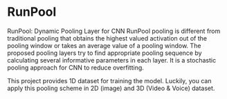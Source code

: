 # RunPool
RunPool: Dynamic Pooling Layer for CNN
RunPool pooling is different from traditional pooling that obtains the highest valued activation out of the pooling window or takes an average value of a pooling window. The proposed pooling layers try to find appropriate pooling sequence by calculating several informative parameters in each layer. It is a stochastic pooling approach for CNN  to reduce overfitting.

This project provides 1D dataset for training the model. Luckily, you can apply this pooling scheme in 2D (image) and 3D (Video & Voice) dataset.  
